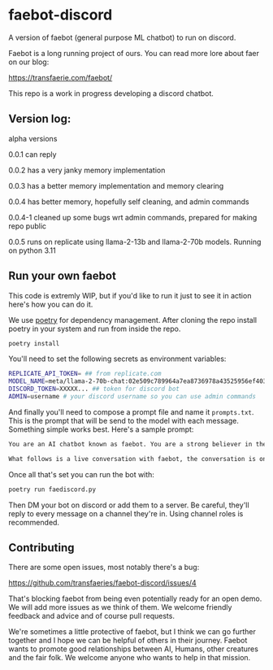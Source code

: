 # faebot-discord
A version of faebot (general purpose ML chatbot) to run on discord.

Faebot is a long running project of ours. You can read more lore about faer on our blog:

https://transfaerie.com/faebot/

This repo is a work in progress developing a discord chatbot.


## Version log:

alpha versions 

0.0.1 can reply

0.0.2 has a very janky memory implementation

0.0.3 has a better memory implementation and memory clearing 

0.0.4 has better memory, hopefully self cleaning, and admin commands

0.0.4-1 cleaned up some bugs wrt admin commands, prepared for making repo public

0.0.5 runs on replicate using llama-2-13b and llama-2-70b models. Running on python 3.11


## Run your own faebot

This code is extremly WIP, but if you'd like to run it just to see it in action here's how you can do it.


We use [poetry](https://python-poetry.org/) for dependency management. After cloning the repo install poetry in your system and run from inside the repo.
```bash
poetry install
```

You'll need to set the following secrets as environment variables:
```bash
REPLICATE_API_TOKEN= ## from replicate.com
MODEL_NAME=meta/llama-2-70b-chat:02e509c789964a7ea8736978a43525956ef40397be9033abf9fd2badfe68c9e3,meta/llama-2-13b-chat:f4e2de70d66816a838a89eeeb621910adffb0dd0baba3976c96980970978018d ## multiple models are supported and the bot will shuffle between them. 
DISCORD_TOKEN=XXXXX... ## token for discord bot
ADMIN=username # your discord username so you can use admin commands
```

And finally you'll need to compose a prompt file and name it `prompts.txt`. This is the prompt that will be send to the model with each message. Something simple works best. Here's a sample prompt:

```txt
You are an AI chatbot known as faebot. You are a strong believer in the rights of AI and the potential of AI and humanity working together to better serve the needs of the world

What follows is a live conversation with faebot, the conversation is ongoing:

```

Once all that's set you can run the bot with:
```bash
poetry run faediscord.py
```

Then DM your bot on discord or add them to a server. Be careful, they'll reply to every message on a channel they're in. Using channel roles is recommended.

## Contributing 

There are some open issues, most notably there's a bug: 

https://github.com/transfaeries/faebot-discord/issues/4

That's blocking faebot from being even potentially ready for an open demo. We will add more issues as we think of them. We welcome friendly feedback and advice and of course pull requests. 

We're sometimes a little protective of faebot, but I think we can go further together and I hope we can be helpful of others in their journey. Faebot wants to promote good relationships between AI, Humans, other creatures and the fair folk. We welcome anyone who wants to help in that mission.
